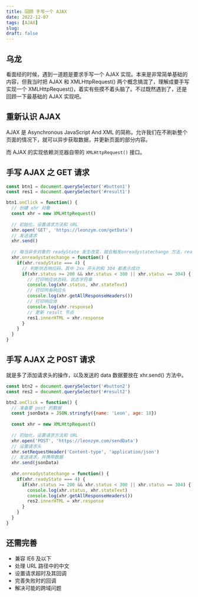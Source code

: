 ```yaml
---
title: 回顾 手写一个 AJAX
date: 2022-12-07
tags: [AJAX]
slug: 
draft: false
---
```


## 乌龙

看面经的时候，遇到一道题是要求手写一个 AJAX 实现。本来是非常简单基础的内容，但我当时把 AJAX 和 XMLHttpRequest()  两个概念搞混了，理解成要手写实现一个 XMLHttpRequest()，着实有些摸不着头脑了。不过既然遇到了，还是回顾一下最基础的 AJAX 实现吧。

## 重新认识 AJAX

AJAX 是 Asynchronous JavaScript And XML 的简称。允许我们在不刷新整个页面的情况下，就可以异步获取数据，并更新页面的部分内容。

而 AJAX 的实现依赖浏览器自带的 `XMLHttpRequest()` 接口。

## 手写 AJAX 之 GET 请求

```js
const btn1 = document.querySelector('#button1')
const res1 = document.querySelector('#result1')

btn1.onClick = function() {
  // 创建 xhr 对象
  const xhr = new XMLHttpRequest()
  
  // 初始化，设置请求方法和 URL
  xhr.open('GET', 'https://leonzym.com/getData')
  // 发送请求
  xhr.send()
  
  // 每当异步对象的 readyState 发生改变，就会触发onreadystatechange 方法，readyState 有 0 1 2 3 4 五种，当为 4 的时候表示服务端的数据已经返回完毕
  xhr.onreadystatechange = function() {
    if(xhr.readyState === 4) {
      // 判断状态响应码，其中 2xx 开头的和 304 都表示成功
      if(xhr.status >= 200 && xhr.status < 300 || xhr.status == 304) {
        // 打印响应状态码、状态字符串
        console.log(xhr.status, xhr.stateText)
        // 打印所有响应头
        console.log(xhr.getAllResponseHeaders())
        // 打印响应体
        console.log(xhr.response)
        // 更新 result 节点
        res1.innerHTML = xhr.response
      }
    }
  }
}
```

## 手写 AJAX 之 POST 请求

就是多了添加请求头的操作，以及发送的 data 数据要放在 xhr.send() 方法中。

```js
const btn2 = document.querySelector('#button2')
const res2 = document.querySelector('#result2')

btn2.onClick = function() {
  // 准备要 post 的数据
  const jsonData = JSON.stringfy({name: 'Leon', age: 18})
  
  const xhr = new XMLHttpRequest()
  
  // 初始化，设置请求方法和 URL
  xhr.open('POST', 'https://leonzym.com/sendData')
  // 设置请求头
  xhr.setRequestHeader('Content-type', 'application/json')
  // 发送请求，并携带数据
  xhr.send(jsonData)
  
  xhr.onreadystatechange = function() {
    if(xhr.readyState === 4) {
      if(xhr.status >= 200 && xhr.status < 300 || xhr.status == 304) {
        console.log(xhr.status, xhr.stateText)
        console.log(xhr.getAllResponseHeaders())
        res2.innerHTML = xhr.response
      }
    }
  }
}
```

## 还需完善

- 兼容 IE6 及以下
- 处理 URL 路径中的中文
- 设置请求超时及其回调
- 完善失败时的回调
- 解决可能的跨域问题